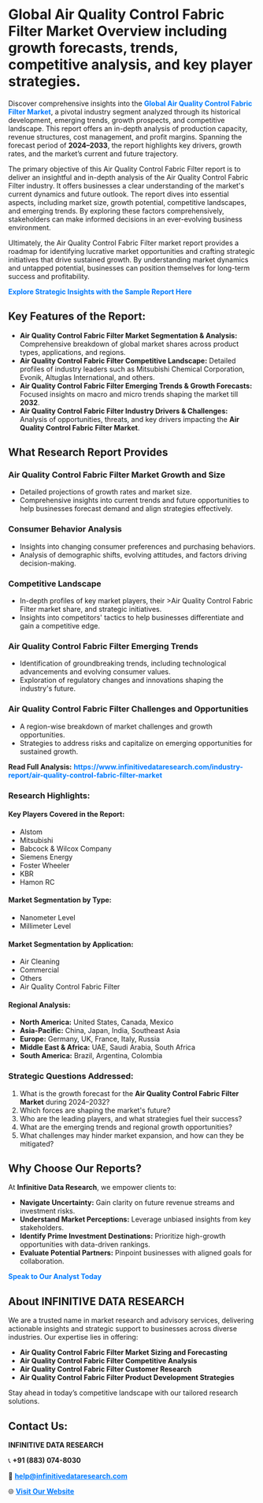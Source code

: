 <h1>Global Air Quality Control Fabric Filter Market Overview including growth forecasts, trends, competitive analysis, and key player strategies.</h1>
<p>
Discover comprehensive insights into the 
<a href="https://www.infinitivedataresearch.com/industry-report/air-quality-control-fabric-filter-market" rel="dofollow" style="color: #007BFF; text-decoration: none;"><strong>Global Air Quality Control Fabric Filter Market</strong></a>, a pivotal industry segment analyzed through its historical development, emerging trends, growth prospects, and competitive landscape. This report offers an in-depth analysis of production capacity, revenue structures, cost management, and profit margins. Spanning the forecast period of <strong>2024–2033</strong>, the report highlights key drivers, growth rates, and the market’s current and future trajectory.
</p>
<p>
The primary objective of this Air Quality Control Fabric Filter report is to deliver an insightful and in-depth analysis of the Air Quality Control Fabric Filter industry. It offers businesses a clear understanding of the market's current dynamics and future outlook. The report dives into essential aspects, including market size, growth potential, competitive landscapes, and emerging trends. By exploring these factors comprehensively, stakeholders can make informed decisions in an ever-evolving business environment.
</p>
<p>
Ultimately, the Air Quality Control Fabric Filter market report provides a roadmap for identifying lucrative market opportunities and crafting strategic initiatives that drive sustained growth. By understanding market dynamics and untapped potential, businesses can position themselves for long-term success and profitability.
</p>
<p>
<a href="https://www.infinitivedataresearch.com/request-sample/reportId=103298" style="color: #007BFF; text-decoration: none;"><strong>Explore Strategic Insights with the Sample Report Here</strong></a>
</p>

<h2>Key Features of the Report:</h2>
<ul>
<li><strong>Air Quality Control Fabric Filter Market Segmentation & Analysis:</strong> Comprehensive breakdown of global market shares across product types, applications, and regions.</li>
<li><strong>Air Quality Control Fabric Filter Competitive Landscape:</strong> Detailed profiles of industry leaders such as Mitsubishi Chemical Corporation, Evonik, Altuglas International, and others.</li>
<li><strong>Air Quality Control Fabric Filter Emerging Trends & Growth Forecasts:</strong> Focused insights on macro and micro trends shaping the market till <strong>2032</strong>.</li>
<li><strong>Air Quality Control Fabric Filter Industry Drivers & Challenges:</strong> Analysis of opportunities, threats, and key drivers impacting the <strong>Air Quality Control Fabric Filter Market</strong>.</li>
</ul>

<h2>What Research Report Provides</h2>
<h3>Air Quality Control Fabric Filter Market Growth and Size</h3>
<ul>
<li>Detailed projections of growth rates and market size.</li>
<li>Comprehensive insights into current trends and future opportunities to help businesses forecast demand and align strategies effectively.</li>
</ul>

<h3>Consumer Behavior Analysis</h3>
<ul>
<li>Insights into changing consumer preferences and purchasing behaviors.</li>
<li>Analysis of demographic shifts, evolving attitudes, and factors driving decision-making.</li>
</ul>

<h3>Competitive Landscape</h3>
<ul>
<li>In-depth profiles of key market players, their >Air Quality Control Fabric Filter market share, and strategic initiatives.</li>
<li>Insights into competitors' tactics to help businesses differentiate and gain a competitive edge.</li>
</ul>

<h3>Air Quality Control Fabric Filter Emerging Trends</h3>
<ul>
<li>Identification of groundbreaking trends, including technological advancements and evolving consumer values.</li>
<li>Exploration of regulatory changes and innovations shaping the industry's future.</li>
</ul>

<h3>Air Quality Control Fabric Filter Challenges and Opportunities</h3>
<ul>
<li>A region-wise breakdown of market challenges and growth opportunities.</li>
<li>Strategies to address risks and capitalize on emerging opportunities for sustained growth.</li>
</ul>
<p><strong>Read Full Analysis:</strong> <a href="https://www.infinitivedataresearch.com/industry-report/air-quality-control-fabric-filter-market" rel="dofollow" style="color: #007BFF; text-decoration: none;"><strong>https://www.infinitivedataresearch.com/industry-report/air-quality-control-fabric-filter-market</strong></a></p>
<h3>Research Highlights:</h3>
<h4>Key Players Covered in the Report:</h4>
<ul><li>Alstom</li><li>Mitsubishi</li><li>Babcock &amp; Wilcox Company</li><li>Siemens Energy</li><li>Foster Wheeler</li><li>KBR</li><li>Hamon RC</li></ul>
<h4>Market Segmentation by Type:</h4>
<ul><li>Nanometer Level</li><li>Millimeter Level</li></ul>
<h4>Market Segmentation by Application:</h4>
<ul><li>Air Cleaning</li><li>Commercial</li><li>Others</li><li>Air Quality Control Fabric Filter</li></ul>

<h4>Regional Analysis:</h4>
<ul>
<li><strong>North America:</strong> United States, Canada, Mexico</li>
<li><strong>Asia-Pacific:</strong> China, Japan, India, Southeast Asia</li>
<li><strong>Europe:</strong> Germany, UK, France, Italy, Russia</li>
<li><strong>Middle East & Africa:</strong> UAE, Saudi Arabia, South Africa</li>
<li><strong>South America:</strong> Brazil, Argentina, Colombia</li>
</ul>

<h3>Strategic Questions Addressed:</h3>
<ol>
<li>What is the growth forecast for the <strong>Air Quality Control Fabric Filter Market</strong> during 2024–2032?</li>
<li>Which forces are shaping the market's future?</li>
<li>Who are the leading players, and what strategies fuel their success?</li>
<li>What are the emerging trends and regional growth opportunities?</li>
<li>What challenges may hinder market expansion, and how can they be mitigated?</li>
</ol>

<h2>Why Choose Our Reports?</h2>
<p>At <strong>Infinitive Data Research</strong>, we empower clients to:</p>
<ul>
<li><strong>Navigate Uncertainty:</strong> Gain clarity on future revenue streams and investment risks.</li>
<li><strong>Understand Market Perceptions:</strong> Leverage unbiased insights from key stakeholders.</li>
<li><strong>Identify Prime Investment Destinations:</strong> Prioritize high-growth opportunities with data-driven rankings.</li>
<li><strong>Evaluate Potential Partners:</strong> Pinpoint businesses with aligned goals for collaboration.</li>
</ul>
<p><a href="https://www.infinitivedataresearch.com/industry-report/air-quality-control-fabric-filter-market" rel="dofollow" style="color: #007BFF; text-decoration: none;"><strong>Speak to Our Analyst Today</strong></a></p>

<h2>About INFINITIVE DATA RESEARCH</h2>
<p>We are a trusted name in market research and advisory services, delivering actionable insights and strategic support to businesses across diverse industries. Our expertise lies in offering:</p>
<ul>
<li><strong>Air Quality Control Fabric Filter Market Sizing and Forecasting</strong></li>
<li><strong>Air Quality Control Fabric Filter Competitive Analysis</strong></li>
<li><strong>Air Quality Control Fabric Filter Customer Research</strong></li>
<li><strong>Air Quality Control Fabric Filter Product Development Strategies</strong></li>
</ul>
<p>Stay ahead in today’s competitive landscape with our tailored research solutions.</p>

<h2>Contact Us:</h2>
<p><strong>INFINITIVE DATA RESEARCH</strong></p>
<p>📞 <strong>+91 (883) 074-8030</strong></p>
<p>📧 <strong><a href="mailto:help@infinitivedataresearch.com" style="color: #007BFF;">help@infinitivedataresearch.com</a></strong></p>
<p>🌐 <strong><a href="https://www.infinitivedataresearch.com" rel="dofollow" style="color: #007BFF;">Visit Our Website</a></strong></p>